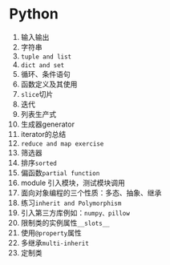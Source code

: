 # Python
1. 输入输出
2. 字符串
3. ```tuple and list```
4. ```dict and set```
5. 循环、条件语句
6. 函数定义及其使用
7. ```slice```切片
8. 迭代
9. 列表生产式
10. 生成器generator
11. iterator的总结
12. ```reduce and map exercise```
13. 筛选器
14. 排序```sorted```
15. 偏函数```partial function```
16. module 引入模块，测试模块调用
17. 面向对象编程的三个性质：多态、抽象、继承
18. 练习```inherit and Polymorphism```
19. 引入第三方库例如：```numpy、pillow```
20. 限制类的实例属性```__slots__```
21. 使用```@property```属性
22. 多继承```multi-inherit```
23. 定制类
